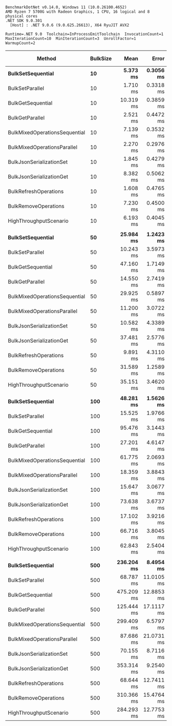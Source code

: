 ```

BenchmarkDotNet v0.14.0, Windows 11 (10.0.26100.4652)
AMD Ryzen 7 5700G with Radeon Graphics, 1 CPU, 16 logical and 8 physical cores
.NET SDK 9.0.301
  [Host] : .NET 9.0.6 (9.0.625.26613), X64 RyuJIT AVX2

Runtime=.NET 9.0  Toolchain=InProcessEmitToolchain  InvocationCount=1  
MaxIterationCount=10  MinIterationCount=3  UnrollFactor=1  
WarmupCount=2  

```
| Method                        | BulkSize | Mean       | Error      | StdDev     | Min        | Max        | Median     | P90        | P95        | Ratio | RatioSD | Rank | Baseline | Allocated   | Alloc Ratio |
|------------------------------ |--------- |-----------:|-----------:|-----------:|-----------:|-----------:|-----------:|-----------:|-----------:|------:|--------:|-----:|--------- |------------:|------------:|
| **BulkSetSequential**             | **10**       |   **5.373 ms** |  **0.3056 ms** |  **0.2022 ms** |   **4.985 ms** |   **5.623 ms** |   **5.405 ms** |   **5.599 ms** |   **5.611 ms** |  **1.00** |    **0.05** |    **2** | **Yes**      |   **118.99 KB** |        **1.00** |
| BulkSetParallel               | 10       |   1.710 ms |  0.3318 ms |  0.1735 ms |   1.580 ms |   2.122 ms |   1.673 ms |   1.833 ms |   1.977 ms |  0.32 |    0.03 |    1 | No       |   102.42 KB |        0.86 |
| BulkGetSequential             | 10       |  10.319 ms |  0.3859 ms |  0.2553 ms |   9.867 ms |  10.666 ms |  10.332 ms |  10.652 ms |  10.659 ms |  1.92 |    0.08 |    3 | No       |   132.02 KB |        1.11 |
| BulkGetParallel               | 10       |   2.521 ms |  0.4472 ms |  0.2339 ms |   2.221 ms |   2.978 ms |   2.460 ms |   2.782 ms |   2.880 ms |  0.47 |    0.04 |    1 | No       |   127.55 KB |        1.07 |
| BulkMixedOperationsSequential | 10       |   7.139 ms |  0.3532 ms |  0.2336 ms |   6.744 ms |   7.483 ms |   7.138 ms |   7.432 ms |   7.457 ms |  1.33 |    0.06 |    2 | No       |   122.83 KB |        1.03 |
| BulkMixedOperationsParallel   | 10       |   2.270 ms |  0.2976 ms |  0.1557 ms |   2.030 ms |   2.505 ms |   2.284 ms |   2.418 ms |   2.461 ms |  0.42 |    0.03 |    1 | No       |   114.86 KB |        0.97 |
| BulkJsonSerializationSet      | 10       |   1.845 ms |  0.4279 ms |  0.2238 ms |   1.599 ms |   2.301 ms |   1.816 ms |   2.063 ms |   2.182 ms |  0.34 |    0.04 |    1 | No       |   118.71 KB |        1.00 |
| BulkJsonSerializationGet      | 10       |   8.382 ms |  0.5062 ms |  0.3348 ms |   7.750 ms |   8.821 ms |   8.378 ms |   8.802 ms |   8.812 ms |  1.56 |    0.08 |    2 | No       |   227.18 KB |        1.91 |
| BulkRefreshOperations         | 10       |   1.608 ms |  0.4765 ms |  0.2492 ms |   1.429 ms |   2.171 ms |   1.530 ms |   1.882 ms |   2.026 ms |  0.30 |    0.05 |    1 | No       |    91.73 KB |        0.77 |
| BulkRemoveOperations          | 10       |   7.230 ms |  0.4500 ms |  0.2678 ms |   6.829 ms |   7.748 ms |   7.174 ms |   7.477 ms |   7.612 ms |  1.35 |    0.07 |    2 | No       |   170.22 KB |        1.43 |
| HighThroughputScenario        | 10       |   6.193 ms |  0.4045 ms |  0.2407 ms |   5.834 ms |   6.567 ms |   6.127 ms |   6.510 ms |   6.539 ms |  1.15 |    0.06 |    2 | No       |   287.87 KB |        2.42 |
|                               |          |            |            |            |            |            |            |            |            |       |         |      |          |             |             |
| **BulkSetSequential**             | **50**       |  **25.984 ms** |  **1.2423 ms** |  **0.6498 ms** |  **25.074 ms** |  **26.961 ms** |  **26.044 ms** |  **26.701 ms** |  **26.831 ms** |  **1.00** |    **0.03** |    **3** | **Yes**      |   **641.13 KB** |        **1.00** |
| BulkSetParallel               | 50       |  10.243 ms |  3.5973 ms |  2.3794 ms |   6.684 ms |  12.818 ms |  10.897 ms |  12.665 ms |  12.742 ms |  0.39 |    0.09 |    1 | No       |   448.23 KB |        0.70 |
| BulkGetSequential             | 50       |  47.160 ms |  1.7149 ms |  1.0205 ms |  45.193 ms |  48.339 ms |  47.189 ms |  48.313 ms |  48.326 ms |  1.82 |    0.06 |    4 | No       |   636.39 KB |        0.99 |
| BulkGetParallel               | 50       |  14.550 ms |  2.7419 ms |  1.8136 ms |  11.246 ms |  17.260 ms |  14.669 ms |  16.894 ms |  17.077 ms |  0.56 |    0.07 |    2 | No       |   607.73 KB |        0.95 |
| BulkMixedOperationsSequential | 50       |  29.925 ms |  0.5897 ms |  0.3084 ms |  29.455 ms |  30.438 ms |  29.981 ms |  30.223 ms |  30.330 ms |  1.15 |    0.03 |    3 | No       |   659.23 KB |        1.03 |
| BulkMixedOperationsParallel   | 50       |  11.200 ms |  3.0722 ms |  2.0321 ms |   8.236 ms |  13.814 ms |  11.728 ms |  13.330 ms |  13.572 ms |  0.43 |    0.08 |    1 | No       |   710.64 KB |        1.11 |
| BulkJsonSerializationSet      | 50       |  10.582 ms |  4.3389 ms |  2.8699 ms |   5.921 ms |  13.885 ms |  11.646 ms |  13.009 ms |  13.447 ms |  0.41 |    0.11 |    1 | No       |    529.6 KB |        0.83 |
| BulkJsonSerializationGet      | 50       |  37.481 ms |  2.5776 ms |  1.5339 ms |  36.150 ms |  41.036 ms |  36.737 ms |  39.036 ms |  40.036 ms |  1.44 |    0.07 |    3 | No       |  1130.43 KB |        1.76 |
| BulkRefreshOperations         | 50       |   9.891 ms |  4.3110 ms |  2.8514 ms |   6.340 ms |  13.127 ms |  11.246 ms |  12.691 ms |  12.909 ms |  0.38 |    0.11 |    1 | No       |   729.88 KB |        1.14 |
| BulkRemoveOperations          | 50       |  31.589 ms |  1.2589 ms |  0.7491 ms |  30.371 ms |  32.474 ms |  31.368 ms |  32.373 ms |  32.424 ms |  1.22 |    0.04 |    3 | No       |   836.64 KB |        1.30 |
| HighThroughputScenario        | 50       |  35.151 ms |  3.4620 ms |  2.2899 ms |  31.581 ms |  38.957 ms |  35.378 ms |  37.683 ms |  38.320 ms |  1.35 |    0.09 |    3 | No       |  1451.52 KB |        2.26 |
|                               |          |            |            |            |            |            |            |            |            |       |         |      |          |             |             |
| **BulkSetSequential**             | **100**      |  **48.281 ms** |  **1.5626 ms** |  **1.0336 ms** |  **46.430 ms** |  **49.364 ms** |  **48.684 ms** |  **49.294 ms** |  **49.329 ms** |  **1.00** |    **0.03** |    **3** | **Yes**      |  **1304.71 KB** |        **1.00** |
| BulkSetParallel               | 100      |  15.525 ms |  1.9766 ms |  1.3074 ms |  13.143 ms |  17.610 ms |  15.427 ms |  17.136 ms |  17.373 ms |  0.32 |    0.03 |    1 | No       |   1142.2 KB |        0.88 |
| BulkGetSequential             | 100      |  95.476 ms |  3.1443 ms |  2.0797 ms |  91.312 ms |  97.950 ms |  95.643 ms |  97.585 ms |  97.767 ms |  1.98 |    0.06 |    5 | No       |  1267.56 KB |        0.97 |
| BulkGetParallel               | 100      |  27.201 ms |  4.6147 ms |  3.0523 ms |  23.494 ms |  32.038 ms |  26.616 ms |  30.668 ms |  31.353 ms |  0.56 |    0.06 |    2 | No       |  1372.41 KB |        1.05 |
| BulkMixedOperationsSequential | 100      |  61.775 ms |  2.0693 ms |  1.0823 ms |  59.697 ms |  63.040 ms |  62.162 ms |  62.693 ms |  62.867 ms |  1.28 |    0.03 |    4 | No       |  1322.13 KB |        1.01 |
| BulkMixedOperationsParallel   | 100      |  18.359 ms |  3.8843 ms |  2.5692 ms |  14.704 ms |  21.116 ms |  19.213 ms |  20.996 ms |  21.056 ms |  0.38 |    0.05 |    1 | No       |   1157.7 KB |        0.89 |
| BulkJsonSerializationSet      | 100      |  15.647 ms |  3.0677 ms |  2.0291 ms |  12.354 ms |  18.602 ms |  15.736 ms |  17.888 ms |  18.245 ms |  0.32 |    0.04 |    1 | No       |  1267.64 KB |        0.97 |
| BulkJsonSerializationGet      | 100      |  73.638 ms |  3.6737 ms |  2.1861 ms |  71.474 ms |  78.433 ms |  72.870 ms |  75.970 ms |  77.201 ms |  1.53 |    0.05 |    4 | No       |  2279.45 KB |        1.75 |
| BulkRefreshOperations         | 100      |  17.102 ms |  3.9216 ms |  2.5939 ms |  13.384 ms |  21.115 ms |  17.926 ms |  19.458 ms |  20.287 ms |  0.35 |    0.05 |    1 | No       |   1104.3 KB |        0.85 |
| BulkRemoveOperations          | 100      |  66.716 ms |  3.8045 ms |  2.2640 ms |  63.912 ms |  70.239 ms |  66.652 ms |  69.658 ms |  69.948 ms |  1.38 |    0.05 |    4 | No       |  1671.81 KB |        1.28 |
| HighThroughputScenario        | 100      |  62.843 ms |  2.5404 ms |  1.6803 ms |  60.746 ms |  65.336 ms |  62.706 ms |  65.107 ms |  65.222 ms |  1.30 |    0.04 |    4 | No       |  2951.67 KB |        2.26 |
|                               |          |            |            |            |            |            |            |            |            |       |         |      |          |             |             |
| **BulkSetSequential**             | **500**      | **236.204 ms** |  **8.4954 ms** |  **5.6192 ms** | **227.333 ms** | **245.621 ms** | **234.785 ms** | **243.177 ms** | **244.399 ms** |  **1.00** |    **0.03** |    **4** | **Yes**      |  **4418.51 KB** |        **1.00** |
| BulkSetParallel               | 500      |  68.787 ms | 11.0105 ms |  7.2827 ms |  58.052 ms |  78.987 ms |  69.416 ms |  77.554 ms |  78.270 ms |  0.29 |    0.03 |    1 | No       |  5098.57 KB |        1.15 |
| BulkGetSequential             | 500      | 475.209 ms | 12.8853 ms |  8.5228 ms | 464.869 ms | 490.897 ms | 473.537 ms | 486.280 ms | 488.589 ms |  2.01 |    0.06 |    7 | No       |  4138.73 KB |        0.94 |
| BulkGetParallel               | 500      | 125.444 ms | 17.1117 ms | 11.3183 ms | 108.428 ms | 147.300 ms | 126.269 ms | 134.134 ms | 140.717 ms |  0.53 |    0.05 |    3 | No       |  5193.02 KB |        1.18 |
| BulkMixedOperationsSequential | 500      | 299.409 ms |  6.5797 ms |  3.4413 ms | 292.033 ms | 302.522 ms | 300.081 ms | 302.297 ms | 302.410 ms |  1.27 |    0.03 |    5 | No       |  4414.59 KB |        1.00 |
| BulkMixedOperationsParallel   | 500      |  87.686 ms | 21.0731 ms | 13.9386 ms |  66.987 ms | 110.912 ms |  86.142 ms | 102.555 ms | 106.733 ms |  0.37 |    0.06 |    2 | No       |  4395.05 KB |        0.99 |
| BulkJsonSerializationSet      | 500      |  70.155 ms |  8.7116 ms |  5.7622 ms |  60.648 ms |  78.450 ms |  70.304 ms |  76.256 ms |  77.353 ms |  0.30 |    0.02 |    1 | No       |  5406.09 KB |        1.22 |
| BulkJsonSerializationGet      | 500      | 353.314 ms |  9.2540 ms |  6.1209 ms | 342.587 ms | 362.617 ms | 354.186 ms | 359.393 ms | 361.005 ms |  1.50 |    0.04 |    6 | No       |  9200.33 KB |        2.08 |
| BulkRefreshOperations         | 500      |  68.644 ms | 12.7411 ms |  8.4275 ms |  53.096 ms |  80.207 ms |  70.605 ms |  77.086 ms |  78.647 ms |  0.29 |    0.03 |    1 | No       |   4060.8 KB |        0.92 |
| BulkRemoveOperations          | 500      | 310.366 ms | 15.4764 ms | 10.2367 ms | 296.127 ms | 327.085 ms | 311.527 ms | 319.367 ms | 323.226 ms |  1.31 |    0.05 |    5 | No       |  6232.02 KB |        1.41 |
| HighThroughputScenario        | 500      | 284.293 ms | 12.7753 ms |  8.4501 ms | 273.848 ms | 300.437 ms | 282.068 ms | 295.199 ms | 297.818 ms |  1.20 |    0.04 |    5 | No       | 12796.45 KB |        2.90 |
